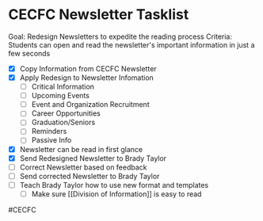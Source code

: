 # CECFC Newsletter Tasklist
Goal: Redesign Newsletters to expedite the reading process
Criteria: Students can open and read the newsletter's important information in just a few seconds
- [x] Copy Information from CECFC Newsletter
- [x] Apply Redesign to Newsletter Infomation
	- [ ] Critical Information
	- [ ] Upcoming Events
	- [ ] Event and Organization Recruitment
	- [ ] Career Opportunities
	- [ ] Graduation/Seniors
	- [ ] Reminders
	- [ ] Passive Info
- [x] Newsletter can be read in first glance
- [x] Send Redesigned Newsletter to Brady Taylor
- [ ] Correct Newsletter based on feedback
- [ ] Send corrected Newsletter to Brady Taylor
- [ ] Teach Brady Taylor how to use new format and templates
	- [ ] Make sure [[Division of Information]] is easy to read

#CECFC 